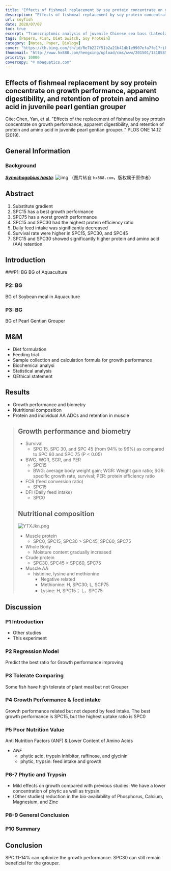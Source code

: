 ```yaml
---
title: "Effects of fishmeal replacement by soy protein concentrate on growth performance, apparent digestibility, and retention of protein and amino acid in juvenile pearl gentian grouper"
description: "Effects of fishmeal replacement by soy protein concentrate on growth performance, apparent digestibility, and retention of protein and amino acid in juvenile pearl gentian grouper"
url: soyfish
date: 2020/07/07
toc: true
excerpt: "Transcriptomic analysis of juvenile Chinese sea bass (Lateolabrax maculatus) anesthetized by MS-222 (tricaine methanesulfonate) and eugenol"
tags: [Papers, Fish, Diet Switch, Soy Protein]
category: [Notes, Paper, Biology]
cover: "https://th.bing.com/th/id/Re7b227f51b2a21b41db1e9907efa7fe1?rik=soRahoZ6UeUtTg"
thumbnail: "http://www.hx888.com/hengxing/upload/cms/www/201501/13105851ei61.jpg"
priority: 10000
covercopy: "© mbaquatics.com"
---
```


## Effects of fishmeal replacement by soy protein concentrate on growth performance, apparent digestibility, and retention of protein and amino acid in juvenile pearl gentian grouper

Cite: Chen, Yan, et al. "Effects of the replacement of fishmeal by soy protein concentrate on growth performance, apparent digestibility, and retention of protein and amino acid in juvenile pearl gentian grouper.." PLOS ONE 14.12 (2019).


## General Information

### Background
[***Synechogobius hasta***](https://baike.baidu.com/item/%E5%BC%82%E8%82%B2%E9%93%B6%E9%B2%AB):
![img](http://www.hx888.com/hengxing/upload/cms/www/201501/13105851ei61.jpg)
（图片转自 `hx888.com`，版权属于原作者）


## Abstract
1. Substitute gradient
2. SPC15 has a best growth performance
3. SPC75 has a worst growth performance
4. SPC15 and SPC30 had the highest protein efficiency ratio
5. Daily feed intake was significantly decreased
6. Survival rate were higher in SPC15, SPC30, and SPC45
7. SPC15 and SPC30 showed significantly higher protein and amino acid (AA) retention

## Introduction

###P1: BG
BG of Aquaculture

### P2: BG
BG of Soybean meal in Aquaculture

### P3: BG
BG of Pearl Gentian Grouper


## M&M
- Diet formulation
- Feeding trial
- Sample collection and calculation formula for growth performance
- Biochemical analysi
- Statistical analysis
- QEthical statement

## Results
- Growth performance and biometry
- Nutritional composition
- Protein and individual AA ADCs and retention in muscle

> ## Growth performance and biometry
> - Survival
>   - SPC 15, SPC 30, and SPC 45 (from 94% to 96%) as compared to SPC 60 and SPC 75 (P < 0.05)
> - BWG, WGR, SGR, and PER
>   - SPC15
>   - BWG: average body weight gain; WGR: Weight gain ratio; SGR: specific growth rate, survival; PER: protein efficiency ratio
> - FCR (feed conversion ratio)
>     - SPC15
> - DFI (Daily feed intake)
>     -  SPC0
>
> ## Nutritional composition
> ![YTXJkn.png](https://s1.ax1x.com/2020/05/20/YTXJkn.png)
> - Muscle protein
>   - SPC0, SPC15, SPC30 > SPC45, SPC60, SPC75
> - Whole Body
>   - Moisture content gradually increased
> - Crude protein
>   - SPC30, SPC45 > SPC60, SPC75
> - Muscle AA
>   - histidine, lysine and methionine
>     - Negative related
>     - Methionine: H, SPC30; L, SCP75
>     - Lysine: H, SPC15； L，SPC75


## Discussion

### P1 Introduction
- Other studies
- This experiment

### P2 Regression Model
Predict the best ratio for Growth performance improving

### P3 Tolerate Comparing
Some fish have high tolerate of plant meal but not Grouper

### P4 Growth Performance & feed intake
Growth performance related but not depend by feed intake.
The best growth performance is SPC15, but the highest uptake ratio is SPC0

### P5 Poor Nutrition Value
Anti Nutrition Factors (ANF) & Lower Content of Amino Acids
- *ANF*
  - phytic acid, trypsin inhibitor, raffinose, and glycinin
  - phytic, trypsin: feed intake and growth

### P6-7 Phytic and Trypsin
- Mild effects on growth compared with previous studies: We have a lower concentration of phytic as well as trypsin.
- (Other studies) reduction in the bio-availability of Phosphorus, Calcium, Magnesium, and Zinc

### P8-9 General Conclusion
### P10 Summary



## Conclusion

SPC 11-14% can optimize the growth performance.
SPC30 can still remain beneficial for the grouper.
